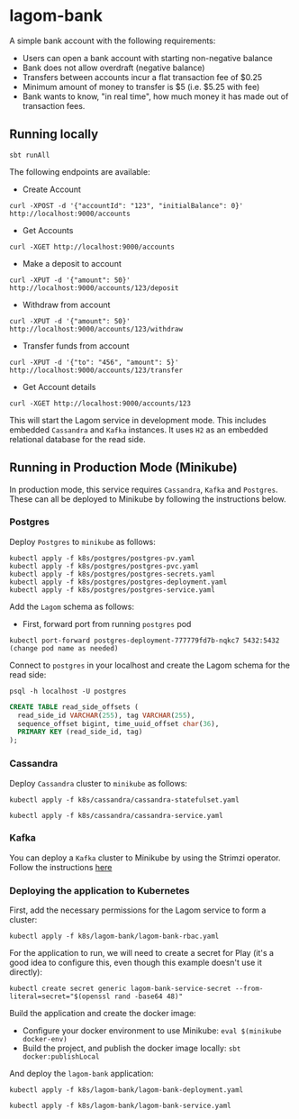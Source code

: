 # lagom-bank

A simple bank account with the following requirements: 

- Users can open a bank account with starting non-negative balance
- Bank does not allow overdraft (negative balance)
- Transfers between accounts incur a flat transaction fee of $0.25
- Minimum amount of money to transfer is $5 (i.e. $5.25 with fee)
- Bank wants to know, "in real time", how much money it has made out of transaction fees. 

## Running locally

```shell
sbt runAll
```

The following endpoints are available:

* Create Account

`curl -XPOST -d '{"accountId": "123", "initialBalance": 0}' http://localhost:9000/accounts`

* Get Accounts

`curl -XGET http://localhost:9000/accounts`

* Make a deposit to account

`curl -XPUT -d '{"amount": 50}' http://localhost:9000/accounts/123/deposit`

* Withdraw from account

`curl -XPUT -d '{"amount": 50}' http://localhost:9000/accounts/123/withdraw`

* Transfer funds from account

`curl -XPUT -d '{"to": "456", "amount": 5}' http://localhost:9000/accounts/123/transfer`

* Get Account details

`curl -XGET http://localhost:9000/accounts/123`

This will start the Lagom service in development mode. This includes embedded `Cassandra` and `Kafka` instances. It uses `H2` as an embedded relational database for the read side. 

## Running in Production Mode (Minikube)

In production mode, this service requires `Cassandra`, `Kafka` and `Postgres`. These can all be deployed to Minikube by following the instructions below. 

### Postgres

Deploy `Postgres` to `minikube` as follows: 

```shell
kubectl apply -f k8s/postgres/postgres-pv.yaml
kubectl apply -f k8s/postgres/postgres-pvc.yaml
kubectl apply -f k8s/postgres/postgres-secrets.yaml
kubectl apply -f k8s/postgres/postgres-deployment.yaml
kubectl apply -f k8s/postgres/postgres-service.yaml
```

Add the `Lagom` schema as follows:

- First, forward port from running `postgres` pod

```shell
kubectl port-forward postgres-deployment-777779fd7b-nqkc7 5432:5432 (change pod name as needed)
```

Connect to `postgres` in your localhost and create the Lagom schema for the read side:

```shell
psql -h localhost -U postgres
```

```sql
CREATE TABLE read_side_offsets (
  read_side_id VARCHAR(255), tag VARCHAR(255),
  sequence_offset bigint, time_uuid_offset char(36),
  PRIMARY KEY (read_side_id, tag)
);
```

### Cassandra

Deploy `Cassandra` cluster to `minikube` as follows: 

`kubectl apply -f k8s/cassandra/cassandra-statefulset.yaml`

`kubectl apply -f k8s/cassandra/cassandra-service.yaml`

### Kafka

You can deploy a `Kafka` cluster to Minikube by using the Strimzi operator. Follow the instructions [here](https://strimzi.io/quickstarts/minikube/)

### Deploying the application to Kubernetes

First, add the necessary permissions for the Lagom service to form a cluster:

`kubectl apply -f k8s/lagom-bank/lagom-bank-rbac.yaml`

For the application to run, we will need to create a secret for Play (it's a good idea to configure this, even though this example doesn't use it directly):

`kubectl create secret generic lagom-bank-service-secret --from-literal=secret="$(openssl rand -base64 48)"`

Build the application and create the docker image:

* Configure your docker environment to use Minikube: `eval $(minikube docker-env)`
* Build the project, and publish the docker image locally: `sbt docker:publishLocal` 

And deploy the `lagom-bank` application:

`kubectl apply -f k8s/lagom-bank/lagom-bank-deployment.yaml`

`kubectl apply -f k8s/lagom-bank/lagom-bank-service.yaml`

